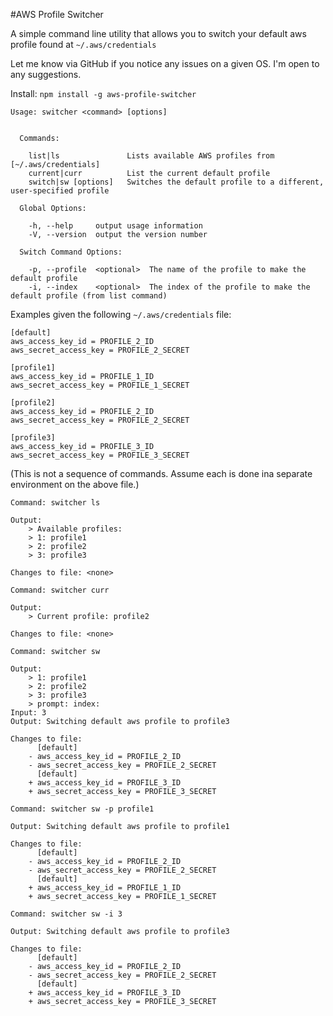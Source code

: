 #AWS Profile Switcher

A simple command line utility that allows you to switch your default aws profile found at `~/.aws/credentials`

Let me know via GitHub if you notice any issues on a given OS. I'm open to any suggestions.

Install: `npm install -g aws-profile-switcher`

```
Usage: switcher <command> [options]


  Commands:

    list|ls               Lists available AWS profiles from [~/.aws/credentials]
    current|curr          List the current default profile
    switch|sw [options]   Switches the default profile to a different, user-specified profile

  Global Options:

    -h, --help     output usage information
    -V, --version  output the version number 
  
  Switch Command Options:
  
    -p, --profile  <optional>  The name of the profile to make the default profile
    -i, --index    <optional>  The index of the profile to make the default profile (from list command)
```

Examples given the following `~/.aws/credentials` file:

```
[default]
aws_access_key_id = PROFILE_2_ID
aws_secret_access_key = PROFILE_2_SECRET

[profile1]
aws_access_key_id = PROFILE_1_ID
aws_secret_access_key = PROFILE_1_SECRET

[profile2]
aws_access_key_id = PROFILE_2_ID
aws_secret_access_key = PROFILE_2_SECRET

[profile3]
aws_access_key_id = PROFILE_3_ID
aws_secret_access_key = PROFILE_3_SECRET
```

(This is not a sequence of commands. Assume each is done ina separate environment on the above file.)

```
Command: switcher ls

Output:
	> Available profiles:
	> 1: profile1
	> 2: profile2
	> 3: profile3
	
Changes to file: <none>
```

```
Command: switcher curr

Output:
	> Current profile: profile2
	
Changes to file: <none>
```

```
Command: switcher sw

Output:
	> 1: profile1
	> 2: profile2
	> 3: profile3
	> prompt: index:
Input: 3
Output: Switching default aws profile to profile3

Changes to file:
	  [default]
	- aws_access_key_id = PROFILE_2_ID
	- aws_secret_access_key = PROFILE_2_SECRET
	  [default]
	+ aws_access_key_id = PROFILE_3_ID
	+ aws_secret_access_key = PROFILE_3_SECRET
```

```
Command: switcher sw -p profile1

Output: Switching default aws profile to profile1

Changes to file:
	  [default]
	- aws_access_key_id = PROFILE_2_ID
	- aws_secret_access_key = PROFILE_2_SECRET
	  [default]
	+ aws_access_key_id = PROFILE_1_ID
	+ aws_secret_access_key = PROFILE_1_SECRET
```

```
Command: switcher sw -i 3

Output: Switching default aws profile to profile3

Changes to file:
	  [default]
	- aws_access_key_id = PROFILE_2_ID
	- aws_secret_access_key = PROFILE_2_SECRET
	  [default]
	+ aws_access_key_id = PROFILE_3_ID
	+ aws_secret_access_key = PROFILE_3_SECRET
```